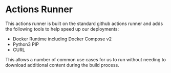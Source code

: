 # Actions Runner

This actions runner is built on the standard github actions runner and adds the following tools to help speed up our deployments:

* Docker Runtime including Docker Compose v2
* Python3 PIP
* CURL

This allows a number of common use cases for us to run without needing to download additional content during the build process.
